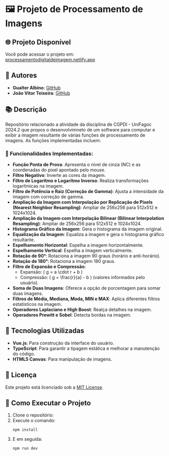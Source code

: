 # 🖼️ **Projeto de Processamento de Imagens**

## 🌐 Projeto Disponível
Você pode acessar o projeto em: [processamentodigitaldeimagem.netlify.app](https://processamentodigitaldeimagem.netlify.app)

## 👤 Autores
- **Gualter Albino**: [GitHub](https://github.com/GualterAlbino)
- **João Vitor Teixeira**: [GitHub](https://github.com/jvtei45)

## 📚 Descrição
Repositório relacionado a atividade da disciplina de CGPDI - UniFagoc 2024.2 que propos o desenvolvimneto de um software para computar e exibir a imagem resultante de várias funções de processamento de imagens. As funções implementadas incluem:

### 🔧 Funcionalidades Implementadas:
- **Função Ponta de Prova**: Apresenta o nível de cinza (NC) e as coordenadas do pixel apontado pelo mouse.
- **Filtro Negativo**: Inverte as cores da imagem.
- **Filtro de Logaritmo e Logaritmo Inverso**: Realiza transformações logarítmicas na imagem.
- **Filtro de Potência e Raiz (Correção de Gamma)**: Ajusta a intensidade da imagem com correção de gamma.
- **Ampliação da Imagem com Interpolação por Replicação de Pixels (Nearest Neighbor Resampling)**: Ampliar de 256x256 para 512x512 e 1024x1024.
- **Ampliação da Imagem com Interpolação Bilinear (Bilinear Interpolation Resampling)**: Ampliar de 256x256 para 512x512 e 1024x1024.
- **Histograma Gráfico da Imagem**: Gera o histograma da imagem original.
- **Equalização da Imagem**: Equaliza a imagem e gera o histograma gráfico resultante.
- **Espelhamento Horizontal**: Espelha a imagem horizontalmente.
- **Espelhamento Vertical**: Espelha a imagem verticalmente.
- **Rotação de 90°**: Rotaciona a imagem 90 graus (horário e anti-horário).
- **Rotação de 180°**: Rotaciona a imagem 180 graus.
- **Filtro de Expansão e Compressão**: 
  - Expansão: \( g = a \cdot r + b \)
  - Compressão: \( g = \frac{r}{a} - b \) (valores informados pelo usuário).
- **Soma de Duas Imagens**: Oferece a opção de porcentagem para somar duas imagens.
- **Filtros de Média, Mediana, Moda, MIN e MAX**: Aplica diferentes filtros estatísticos na imagem.
- **Operadores Laplaciano e High Boost**: Realça detalhes na imagem.
- **Operadores Prewitt e Sobel**: Detecta bordas na imagem.
  
## 🎨 Tecnologias Utilizadas
- **Vue.js**: Para construção da interface do usuário.
- **TypeScript**: Para garantir a tipagem estática e melhorar a manutenção do código.
- **HTML5 Canvas**: Para manipulação de imagens.

## 📄 Licença
Este projeto está licenciado sob a [MIT License](LICENSE).

## 📅 Como Executar o Projeto
1. Clone o repositório:
2. Execute o comando:
   ````
   npm install
   ````
3. E em seguida:
     ````
   npm run dev
   ````

